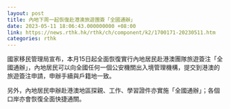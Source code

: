 ```yaml
---
layout: post
title: 內地下周一起恢復赴港澳旅遊團簽「全國通辦」
date: 2023-05-11 18:06:43.000000000 +08:00
link: https://news.rthk.hk/rthk/ch/component/k2/1700171-20230511.htm
categories: rthk
---
```


國家移民管理局宣布，本月15日起全面恢復實行內地居民赴港澳團隊旅遊簽注「全國通辦」，內地居民可以向全國任何一個公安機關出入境管理機構，提交到港澳的旅遊簽注申請，申辦手續與戶籍地一致。

另外，內地居民申辦赴港澳地區探親、工作、學習證件亦實施「全國通辦」；各個口岸亦會恢復全面快捷通關。
